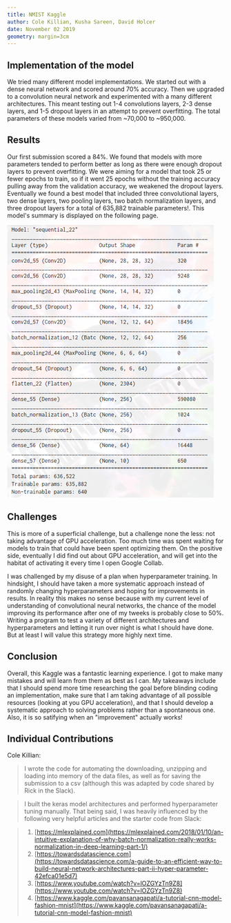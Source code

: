 ```yaml
---
title: NMIST Kaggle
author: Cole Killian, Kusha Sareen, David Holcer
date: November 02 2019
geometry: margin=3cm
---
```



## Implementation of the model

We tried many different model implementations. We started out with a dense neural network and scored around 70% accuracy. Then we upgraded to a convolution neural network and experimented with a many different architectures. This meant testing out 1-4 convolutions layers, 2-3 dense layers, and 1-5 dropout layers in an attempt to prevent overfitting. The total parameters of these models varied from ~70,000 to ~950,000.

## Results 

Our first submission scored a 84%. We found that models with more parameters tended to perform better as long as there were enough dropout layers to prevent overfitting. We were aiming for a model that took 25 or fewer epochs to train, so if it went 25 epochs without the training accuracy pulling away from the validation accuracy, we weakened the dropout layers. Eventually we found a best model that included three convolutional layers, two dense layers, two pooling layers, two batch normalization layers, and three dropout layers for a total of 635,882 trainable parameters!. This model's summary is displayed on the following page.

![Model Summary](./modelsummary.png)

## Challenges

This is more of a superficial challenge, but a challenge none the less: not taking advantage of GPU acceleration. Too much time was spent waiting for models to train that could have been spent optimizing them. On the positive side, eventually I did find out about GPU acceleration, and will get into the habitat of activating it every time I open Google Collab.

I was challenged by my disuse of a plan when hyperparameter training. In hindsight, I should have taken a more systematic approach instead of randomly changing hyperparameters and hoping for improvements in results. In reality this makes no sense because with my current level of understanding of convolutional neural networks, the chance of the model improving its performance after one of my tweeks is probably close to 50%. Writing a program to test a variety of different architectures and hyperparameters and letting it run over night is what I should have done. But at least I will value this strategy more highly next time.

## Conclusion

Overall, this Kaggle was a fantastic learning experience. I got to make many mistakes and will learn from them as best as I can.
My takeaways include that I should spend more time researching the goal before blinding coding an implementation, make sure that I am taking advantage of all possible resources (looking at you GPU acceleration), and that I should develop a systematic approach to solving problems rather than a spontaneous one. Also, it is so satifying when an "improvement" actually works!

## Individual Contributions

Cole Killian:

> I wrote the code for automating the downloading, unzipping and loading into memory of the data files, as well as for saving the submission to a csv (although this was adapted by code shared by Rick in the Slack).
 
> I built the keras model architectures and performed hyperparameter tuning manually. That being said, I was heavily influenced by the following very helpful articles and the starter code from Slack:
 
> 1. [https://mlexplained.com](https://mlexplained.com/2018/01/10/an-intuitive-explanation-of-why-batch-normalization-really-works-normalization-in-deep-learning-part-1/)
> 2. [https://towardsdatascience.com](https://towardsdatascience.com/a-guide-to-an-efficient-way-to-build-neural-network-architectures-part-ii-hyper-parameter-42efca01e5d7)
> 3. [https://www.youtube.com/watch?v=lOZGYzTn9Z8](https://www.youtube.com/watch?v=lOZGYzTn9Z8)
> 4. [https://www.kaggle.com/pavansanagapati/a-tutorial-cnn-model-fashion-mnist](https://www.kaggle.com/pavansanagapati/a-tutorial-cnn-model-fashion-mnist)
